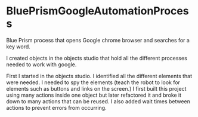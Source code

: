 # BluePrismGoogleAutomationProcess
Blue Prism process that opens Google chrome browser and searches for a key word. 

I created objects in the objects studio that hold all the different processes needed to work with google. 

First I started in the objects studio. I identified all the different elements that were needed. I needed to spy the elements (teach the robot to look for elements such as buttons and links on the screen.) I first built this project using many actions inside one object but later refactored it and broke it down to many actions that can be reused. I also added wait times between actions to prevent errors from occurring. 
